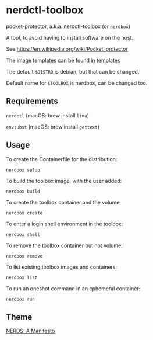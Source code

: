 # nerdctl-toolbox

pocket-protector, a.k.a. nerdctl-toolbox (or `nerdbox`)

A tool, to avoid having to install software on the host.

See <https://en.wikipedia.org/wiki/Pocket_protector>

The image templates can be found in [templates](templates)

The default `$DISTRO` is debian, but that can be changed.

Default name for `$TOOLBOX` is nerdbox, can be changed too.

## Requirements

`nerdctl` (macOS: brew install `lima`)

`envsubst` (macOS: brew install `gettext`)

## Usage

To create the Containerfile for the distribution:

`nerdbox setup`

To build the toolbox image, with the user added:

`nerdbox build`

To create the toolbox container and the volume:

`nerdbox create`

To enter a login shell environment in the toolbox:

`nerdbox shell`

To remove the toolbox container but not volume:

`nerdbox remove`

To list existing toolbox images and containers:

`nerdbox list`

To run an oneshot command in an ephemeral container:

`nerdbox run`

## Theme

[NERDS: A Manifesto](https://youtu.be/6v9-Cp1Lkw4)
